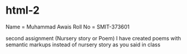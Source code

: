 # html-2
Name = Muhammad Awais
Roll No = SMIT-373601

second assignment (Nursery story or Poem)
I have created poems with semantic markups instead of nursery story as you said in class
